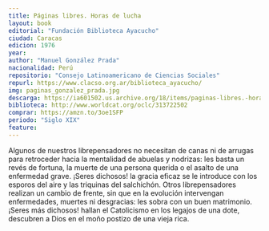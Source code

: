 ```yaml
---
title: Páginas libres. Horas de lucha
layout: book
editorial: "Fundación Biblioteca Ayacucho"
ciudad: Caracas
edicion: 1976
year: 
author: "Manuel González Prada"
nacionalidad: Perú
repositorio: "Consejo Latinoamericano de Ciencias Sociales"
repurl: https://www.clacso.org.ar/biblioteca_ayacucho/
img: paginas_gonzalez_prada.jpg
descarga: https://ia601502.us.archive.org/18/items/paginas-libres.-horas-de-lucha-manuel-gonzalez-prada./P%C3%A1ginas%20libres.%20Horas%20de%20lucha%20-%20Manuel%20Gonz%C3%A1lez%20Prada..pdf
biblioteca: http://www.worldcat.org/oclc/313722502
comprar: https://amzn.to/3oe1SFP
periodo: "Siglo XIX"
feature: 
---
```

 
Algunos de nuestros librepensadores no necesitan de canas ni de arrugas para retroceder hacia la mentalidad de abuelas y nodrizas: les basta un revés de fortuna, la muerte de una persona querida o el asalto de una enfermedad grave. ¡Seres dichosos! la gracia eficaz se le introduce con los esporos del aire y las triquinas del salchichón. Otros librepensadores realizan un cambio de frente, sin que en la evolución intervengan enfermedades, muertes ni desgracias: les sobra con un buen matrimonio. ¡Seres más dichosos! hallan el Catolicismo en los legajos de una dote, descubren a Dios en el moño postizo de una vieja rica.
